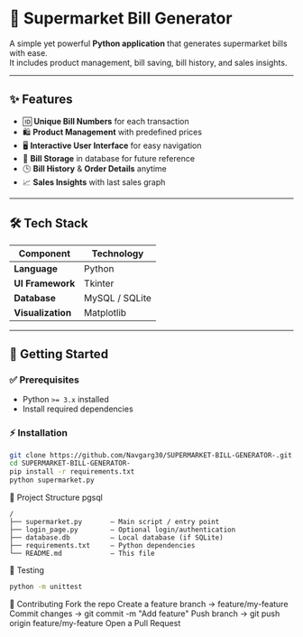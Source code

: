 
# 🛒 Supermarket Bill Generator

A simple yet powerful **Python application** that generates supermarket bills with ease.  
It includes product management, bill saving, bill history, and sales insights.

---

## ✨ Features

- 🆔 **Unique Bill Numbers** for each transaction  
- 🛍️ **Product Management** with predefined prices  
- 🖥️ **Interactive User Interface** for easy navigation  
- 💾 **Bill Storage** in database for future reference  
- 🕒 **Bill History** & **Order Details** anytime  
- 📈 **Sales Insights** with last sales graph  

---

## 🛠️ Tech Stack

| Component        | Technology           |
|------------------|----------------------|
| **Language**      | Python               |
| **UI Framework**  | Tkinter              |
| **Database**      | MySQL / SQLite       |
| **Visualization** | Matplotlib           |

---

## 🚀 Getting Started

### ✅ Prerequisites
- Python `>= 3.x` installed  
- Install required dependencies

### ⚡ Installation

```bash
git clone https://github.com/Navgarg30/SUPERMARKET-BILL-GENERATOR-.git
cd SUPERMARKET-BILL-GENERATOR-
pip install -r requirements.txt
python supermarket.py
```
📂 Project Structure
pgsql
```
/
├── supermarket.py       – Main script / entry point
├── login_page.py        – Optional login/authentication
├── database.db          – Local database (if SQLite)
├── requirements.txt     – Python dependencies
└── README.md            – This file
```
🧪 Testing
```bash
python -m unittest
```

🤝 Contributing
Fork the repo
Create a feature branch → feature/my-feature
Commit changes → git commit -m "Add feature"
Push branch → git push origin feature/my-feature
Open a Pull Request

